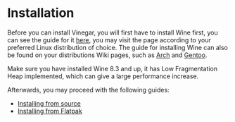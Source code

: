 # Installation

Before you can install Vinegar, you will first have to install Wine first, you can see the guide for it [here](https://wiki.winehq.org/Download), you may visit the page according to your preferred Linux distribution of choice. The guide for installing Wine can also be found on your distributions Wiki pages, such as [Arch](https://wiki.archlinux.org/title/wine) and [Gentoo](https://wiki.gentoo.org/wiki/Wine).

Make sure you have installed Wine 8.3 and up, it has Low Fragmentation Heap implemented, which can give a large performance increase.

Afterwards, you may proceed with the following guides:
- [Installing from source](guides/source.md)
- [Installing from Flatpak](guides/flatpak.md)
